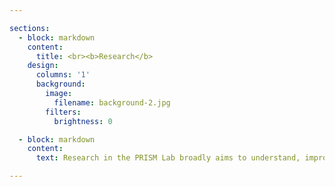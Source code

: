 ```yaml
---

sections:
  - block: markdown
    content:
      title: <br><b>Research</b>
    design:
      columns: '1'
      background:
        image:
          filename: background-2.jpg
        filters:
          brightness: 0

  - block: markdown
    content:
      text: Research in the PRISM Lab broadly aims to understand, improve the assessment of, and intervene upon processes that confer risk for suicidal ideation, intent, and behaviors. We use a transdiagnostic framework - which means our research spans across and beyond traditional diagnostic categories - to understand (1) contributors to the development and maintenance of suicidal thoughts and behaviors; and (2) when (and under what circumstances) transitions from suicidal thoughts to actions occur. Below, we detail some of our ongoing projects.

---
```

